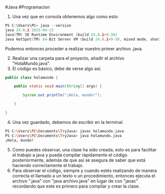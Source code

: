   #Java  #Programacion

1. Una vez que en consola obtenemos algo como esto:
```c
PS C:\Users\PC> java --version
java 24.0.1 2025-04-15
Java(TM) SE Runtime Environment (build 24.0.1+9-30)
Java HotSpot(TM) 64-Bit Server VM (build 24.0.1+9-30, mixed mode, sharing)
```

Podemos entonces proceder a realizar nuestro primer archivo .java.

2. Realizar una carpeta para el proyecto, añadir el archivo "HolaMundo.java".
3. El código es básico, debe de verse algo así.


```java
public class holamundo {

    public static void main(String[] args) {

        System.out.println("¡Hola, mundo!");

    }

}
```

4. Una vez guardado, debemos de escribir en la terminal:


```bash
PS C:\Users\PC\Documents\TryJava> javac holamundo.java 
PS C:\Users\PC\Documents\TryJava> java holamundo.java  
¡Hola, mundo!
```

5. Como puedes observar, una clase ha sido creada, esto es para facilitar el trabajo a java y pueda compilar rápidamente el código posteriormente, además de que así se asegura de saber que está haciendo correctamente el trabajo.
6. Para observar el código, siempre y cuando estés realizando de manera correcta el llamado a un texto o un procedimiento, entonces ejecuta el archivo ".java" con "java archivo.java" en lugar de con "javac" recordando que este es primero para compilar y crear la clase.